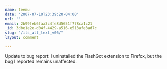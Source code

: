 ```yaml
---
name: teemu
date: '2007-07-10T23:39:20-04:00'
url: ''
email: 2b99feb6faa3c4fe8d5651f778ca1c21
_id: 3dbe1e2e-d04f-4429-a516-e513afe3ad7c
slug: "/its_all_text_v06/"
layout: comment

---
```


Update to bug report: I uninstalled the FlashGot extension to Firefox, but the bug I reported remains unaffected.
